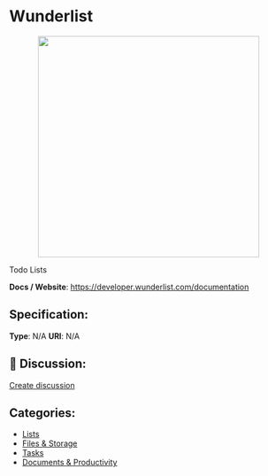 # Wunderlist
<p align="center">
    <img width="400" src="https://raw.githubusercontent.com/apis-list/apis-list/main/apis/wunderlist/logo_256x256.png" />
</p>

Todo Lists

**Docs / Website**: https://developer.wunderlist.com/documentation

## Specification:
**Type**:  N/A 
**URI**:  N/A 

## 💬 Discussion:
[Create discussion](https://github.com/apis-list/apis-list/discussions/new)

## Categories:
- [Lists](https://github.com/apis-list/apis-list#lists)
- [Files & Storage](https://github.com/apis-list/apis-list#files-and-storage)
- [Tasks](https://github.com/apis-list/apis-list#tasks)
- [Documents & Productivity](https://github.com/apis-list/apis-list#documents-and-productivity)



